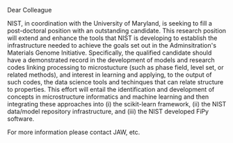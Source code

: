 Dear Colleague

NIST, in coordination with the University of Maryland, is seeking to fill a post-doctoral position 
with an outstanding candidate.  This research position will extend and enhance the tools that NIST 
is developing to establish the infrastructure needed to achieve the goals set out in the Adminsitration's 
Materials Genome Initiative.  Specifically,  the qualified candidate should have a demonstrated record 
in the development of models and research codes linking processing to microstucture (such as phase field, 
level set, or related methods), and interest in learning and applying, to the output of such codes, 
the data science tools and techinques that can relate structure to properties.  This effort  will entail 
the identification and development of concepts in microstructure informatics and machine learning and
then integrating these approaches into (i) the scikit-learn framework,  (ii) the NIST data/model 
repository infrastructure, and (iii) the NIST developed FiPy software.  

For more information please contact JAW, etc.


